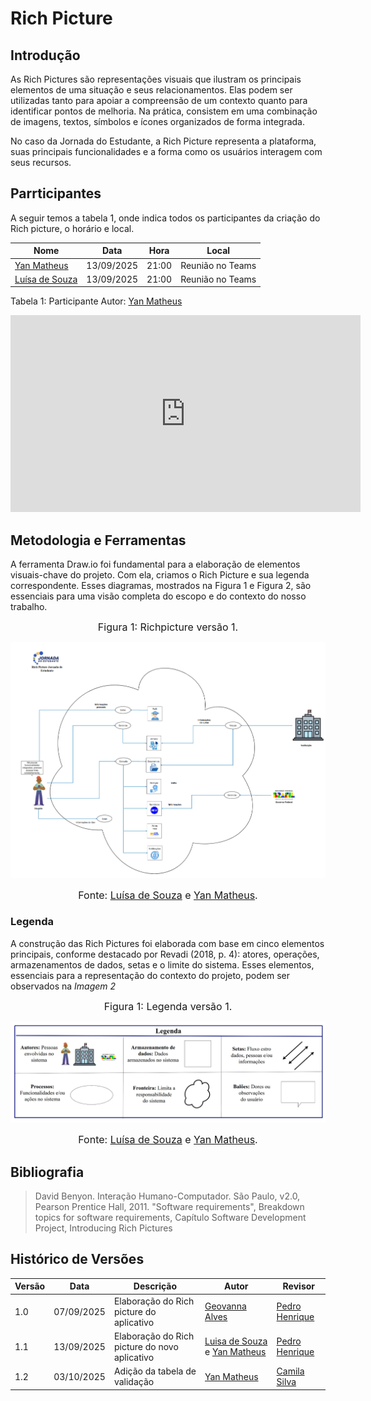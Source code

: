 # Rich Picture

## Introdução

As Rich Pictures são representações visuais que ilustram os principais elementos de uma situação e seus relacionamentos. Elas podem ser utilizadas tanto para apoiar a compreensão de um contexto quanto para identificar pontos de melhoria. Na prática, consistem em uma combinação de imagens, textos, símbolos e ícones organizados de forma integrada.

No caso da Jornada do Estudante, a Rich Picture representa a plataforma, suas principais funcionalidades e a forma como os usuários interagem com seus recursos.

## Parrticipantes

A seguir temos a tabela 1, onde indica todos os participantes da criação do Rich picture, o horário e local.

<div align="center">
  <table>
    <thead>
      <tr>
        <th>Nome</th>
        <th>Data</th>
        <th>Hora</th>
        <th>Local</th>
      </tr>
    </thead>
    <tbody>
      <tr>
        <td><a href="https://github.com/Yanmatheus0812">Yan Matheus</a></td>
        <td>13/09/2025</td>
        <td>21:00</td>
        <td>Reunião no Teams</td>
         </tr>
      <tr>
        <tr>
        <td><a href="https://github.com/luisa12ll">Luísa de Souza</a></td>
         <td>13/09/2025</td>
        <td>21:00</td>
        <td>Reunião no Teams</td>
      </tr>
    </tbody>
  </table>
</div>

Tabela 1: Participante
Autor: [Yan Matheus](https://github.com/Yanmatheus0812)

<iframe width="560" height="315" src="https://www.youtube.com/embed/v6Cmgz2QPM0?si=0htjRtZDmzKkYCdD" title="YouTube video player" frameborder="0" allow="accelerometer; autoplay; clipboard-write; encrypted-media; gyroscope; picture-in-picture; web-share" referrerpolicy="strict-origin-when-cross-origin" allowfullscreen></iframe>

## Metodologia e Ferramentas

A ferramenta Draw.io foi fundamental para a elaboração de elementos visuais-chave do projeto. Com ela, criamos o Rich Picture e sua legenda correspondente. Esses diagramas, mostrados na Figura 1 e Figura 2, são essenciais para uma visão completa do escopo e do contexto do nosso trabalho.

<font size="3"><p style="text-align: center">Figura 1: Richpicture versão 1.</p></font>

![Richpicturev1](../img/RichPicture.png)

<font size="3"><p style="text-align: center">Fonte: [Luísa de Souza](https://github.com/luisa12ll) e [Yan Matheus](https://github.com/Yanmatheus0812).</p></font>

### Legenda

A construção das Rich Pictures foi elaborada com base em cinco elementos principais, conforme destacado por Revadi (2018, p. 4): atores, operações, armazenamentos de dados, setas e o limite do sistema. Esses elementos, essenciais para a representação do contexto do projeto, podem ser observados na _Imagem 2_

<font size="3"><p style="text-align: center">Figura 1: Legenda versão 1.</p></font>

![Legendav1](../img/RichPicture-leg.png)

<font size="3"><p style="text-align: center">Fonte: [Luísa de Souza](https://github.com/luisa12ll) e [Yan Matheus](https://github.com/Yanmatheus0812).</p></font>

## Bibliografia

> David Benyon. Interação Humano-Computador. São Paulo, v2.0, Pearson Prentice Hall, 2011. "Software requirements", Breakdown topics for software requirements, Capítulo Software Development Project, Introducing Rich Pictures

## Histórico de Versões

| Versão | Data       | Descrição                                     | Autor                                                                                             | Revisor                                            |
| ------ | ---------- | --------------------------------------------- | ------------------------------------------------------------------------------------------------- | -------------------------------------------------- |
| 1.0    | 07/09/2025 | Elaboração do Rich picture do aplicativo      | [Geovanna Alves](https://github.com/GeovannaUmbelino)                                             | [Pedro Henrique](https://github.com/pedrohpsantos) |
| 1.1    | 13/09/2025 | Elaboração do Rich picture do novo aplicativo | [Luisa de Souza](https://github.com/luisa12ll) e [Yan Matheus](https://github.com/Yanmatheus0812) | [Pedro Henrique](https://github.com/pedrohpsantos) |
| 1.2    | 03/10/2025 | Adição da tabela de validação                 | [Yan Matheus](https://github.com/Yanmatheus0812)                                                  | [Camila Silva](https://github.com/CamilaSilvaC)    |
